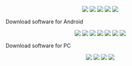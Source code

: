 <p align="center">
<a href="https://github.com/leedzung-autoscrip/Autoscript/blob/master/README.md" target="_blank"><img src="https://img.shields.io/badge/-🏠 Home-blue.svg"></a>
<a href="https://github.com/leedzung-autoscrip/Autoscript/blob/master/demo.md" target="_blank"><img src="https://img.shields.io/badge/-💢 Demo-blue.svg"></a>
<a href="https://github.com/leedzung-autoscrip/Autoscript/blob/master/download.md" target="_blank"><img src="https://img.shields.io/badge/-⏬ Download-blue.svg"></a>
<a href="https://www.youtube.com/playlist?list=PLzBcA76rWoRg98Ef6hva_6S-Txl35Wl5p" target="_blank"><img src="https://img.shields.io/badge/-📺 Tutorials-blue.svg"></a>
<a href="https://github.com/leedzung-autoscrip/Autoscript/blob/master/contact.md" target="_blank"><img src="https://img.shields.io/badge/-📲 Contact-blue.svg"></a>
</p>
Download software for Android 
<p align="center">
<a href="https://play.google.com/store/apps/details?id=com.sonelli.juicessh" target="_blank"><img src="https://img.shields.io/badge/- Juicessh-yellow.svg"></a>
<a href="https://play.google.com/store/apps/details?id=net.openvpn.openvpn" target="_blank"><img src="https://img.shields.io/badge/- Openvpn-orange.svg"></a>
<a href="https://play.google.com/store/apps/details?id=com.evozi.injector" target="_blank"><img src="https://img.shields.io/badge/- Http Injector-lightgrey.svg"></a>
<a href="https://play.google.com/store/apps/details?id=org.zwanoo.android.speedtest" target="_blank"><img src="https://img.shields.io/badge/- Speedtest-red.svg"></a>
<a href="https://play.google.com/store/apps/details?id=com.aor.droidedit" target="_blank"><img src="https://img.shields.io/badge/- Code edit-green.svg"></a>
<a href="https://play.google.com/store/apps/details?id=org.connectbot" target="_blank"><img src="https://img.shields.io/badge/- Connectboot-grey.svg"></a>
<a href="https://play.google.com/store/apps/details?id=team.dev.epro.proxyserver" target="_blank"><img src="https://img.shields.io/badge/- Epoxy-red.svg"></a>
  </p>
Download software for PC
  <p align="center">
<a href="https://the.earth.li/~sgtatham/putty/latest/x86/putty.exe" target="_blank"><img src="https://img.shields.io/badge/-Putty 32bit-yellow.svg"></a>
<a href="http://www.treshaut.net/tels/windows/putty/x64/putty.exe" target="_blank"><img src="https://img.shields.io/badge/- Putty 64bit-blue.svg"></a>
<a href="https://bvdl.s3-eu-west-1.amazonaws.com/BvSshServer-Inst.exe" target="_blank"><img src="https://img.shields.io/badge/- BvSshServer-grey.svg"></a>
<a href="https://swupdate.openvpn.org/community/releases/openvpn-install-2.4.2-I601.exe" target="_blank"><img src="https://img.shields.io/badge/- Openvpn-orange.svg"></a>
  </p>

